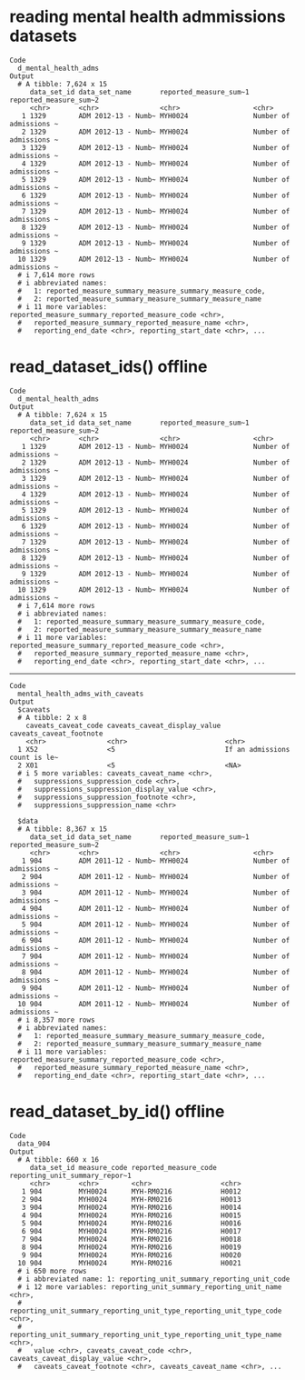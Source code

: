 # reading mental health admmissions datasets

    Code
      d_mental_health_adms
    Output
      # A tibble: 7,624 x 15
         data_set_id data_set_name       reported_measure_sum~1 reported_measure_sum~2
         <chr>       <chr>               <chr>                  <chr>                 
       1 1329        ADM 2012-13 - Numb~ MYH0024                Number of admissions ~
       2 1329        ADM 2012-13 - Numb~ MYH0024                Number of admissions ~
       3 1329        ADM 2012-13 - Numb~ MYH0024                Number of admissions ~
       4 1329        ADM 2012-13 - Numb~ MYH0024                Number of admissions ~
       5 1329        ADM 2012-13 - Numb~ MYH0024                Number of admissions ~
       6 1329        ADM 2012-13 - Numb~ MYH0024                Number of admissions ~
       7 1329        ADM 2012-13 - Numb~ MYH0024                Number of admissions ~
       8 1329        ADM 2012-13 - Numb~ MYH0024                Number of admissions ~
       9 1329        ADM 2012-13 - Numb~ MYH0024                Number of admissions ~
      10 1329        ADM 2012-13 - Numb~ MYH0024                Number of admissions ~
      # i 7,614 more rows
      # i abbreviated names:
      #   1: reported_measure_summary_measure_summary_measure_code,
      #   2: reported_measure_summary_measure_summary_measure_name
      # i 11 more variables: reported_measure_summary_reported_measure_code <chr>,
      #   reported_measure_summary_reported_measure_name <chr>,
      #   reporting_end_date <chr>, reporting_start_date <chr>, ...

# read_dataset_ids() offline

    Code
      d_mental_health_adms
    Output
      # A tibble: 7,624 x 15
         data_set_id data_set_name       reported_measure_sum~1 reported_measure_sum~2
         <chr>       <chr>               <chr>                  <chr>                 
       1 1329        ADM 2012-13 - Numb~ MYH0024                Number of admissions ~
       2 1329        ADM 2012-13 - Numb~ MYH0024                Number of admissions ~
       3 1329        ADM 2012-13 - Numb~ MYH0024                Number of admissions ~
       4 1329        ADM 2012-13 - Numb~ MYH0024                Number of admissions ~
       5 1329        ADM 2012-13 - Numb~ MYH0024                Number of admissions ~
       6 1329        ADM 2012-13 - Numb~ MYH0024                Number of admissions ~
       7 1329        ADM 2012-13 - Numb~ MYH0024                Number of admissions ~
       8 1329        ADM 2012-13 - Numb~ MYH0024                Number of admissions ~
       9 1329        ADM 2012-13 - Numb~ MYH0024                Number of admissions ~
      10 1329        ADM 2012-13 - Numb~ MYH0024                Number of admissions ~
      # i 7,614 more rows
      # i abbreviated names:
      #   1: reported_measure_summary_measure_summary_measure_code,
      #   2: reported_measure_summary_measure_summary_measure_name
      # i 11 more variables: reported_measure_summary_reported_measure_code <chr>,
      #   reported_measure_summary_reported_measure_name <chr>,
      #   reporting_end_date <chr>, reporting_start_date <chr>, ...

---

    Code
      mental_health_adms_with_caveats
    Output
      $caveats
      # A tibble: 2 x 8
        caveats_caveat_code caveats_caveat_display_value caveats_caveat_footnote      
        <chr>               <chr>                        <chr>                        
      1 X52                 <5                           If an admissions count is le~
      2 X01                 <5                           <NA>                         
      # i 5 more variables: caveats_caveat_name <chr>,
      #   suppressions_suppression_code <chr>,
      #   suppressions_suppression_display_value <chr>,
      #   suppressions_suppression_footnote <chr>,
      #   suppressions_suppression_name <chr>
      
      $data
      # A tibble: 8,367 x 15
         data_set_id data_set_name       reported_measure_sum~1 reported_measure_sum~2
         <chr>       <chr>               <chr>                  <chr>                 
       1 904         ADM 2011-12 - Numb~ MYH0024                Number of admissions ~
       2 904         ADM 2011-12 - Numb~ MYH0024                Number of admissions ~
       3 904         ADM 2011-12 - Numb~ MYH0024                Number of admissions ~
       4 904         ADM 2011-12 - Numb~ MYH0024                Number of admissions ~
       5 904         ADM 2011-12 - Numb~ MYH0024                Number of admissions ~
       6 904         ADM 2011-12 - Numb~ MYH0024                Number of admissions ~
       7 904         ADM 2011-12 - Numb~ MYH0024                Number of admissions ~
       8 904         ADM 2011-12 - Numb~ MYH0024                Number of admissions ~
       9 904         ADM 2011-12 - Numb~ MYH0024                Number of admissions ~
      10 904         ADM 2011-12 - Numb~ MYH0024                Number of admissions ~
      # i 8,357 more rows
      # i abbreviated names:
      #   1: reported_measure_summary_measure_summary_measure_code,
      #   2: reported_measure_summary_measure_summary_measure_name
      # i 11 more variables: reported_measure_summary_reported_measure_code <chr>,
      #   reported_measure_summary_reported_measure_name <chr>,
      #   reporting_end_date <chr>, reporting_start_date <chr>, ...
      

# read_dataset_by_id() offline

    Code
      data_904
    Output
      # A tibble: 660 x 16
         data_set_id measure_code reported_measure_code reporting_unit_summary_repor~1
         <chr>       <chr>        <chr>                 <chr>                         
       1 904         MYH0024      MYH-RM0216            H0012                         
       2 904         MYH0024      MYH-RM0216            H0013                         
       3 904         MYH0024      MYH-RM0216            H0014                         
       4 904         MYH0024      MYH-RM0216            H0015                         
       5 904         MYH0024      MYH-RM0216            H0016                         
       6 904         MYH0024      MYH-RM0216            H0017                         
       7 904         MYH0024      MYH-RM0216            H0018                         
       8 904         MYH0024      MYH-RM0216            H0019                         
       9 904         MYH0024      MYH-RM0216            H0020                         
      10 904         MYH0024      MYH-RM0216            H0021                         
      # i 650 more rows
      # i abbreviated name: 1: reporting_unit_summary_reporting_unit_code
      # i 12 more variables: reporting_unit_summary_reporting_unit_name <chr>,
      #   reporting_unit_summary_reporting_unit_type_reporting_unit_type_code <chr>,
      #   reporting_unit_summary_reporting_unit_type_reporting_unit_type_name <chr>,
      #   value <chr>, caveats_caveat_code <chr>, caveats_caveat_display_value <chr>,
      #   caveats_caveat_footnote <chr>, caveats_caveat_name <chr>, ...

